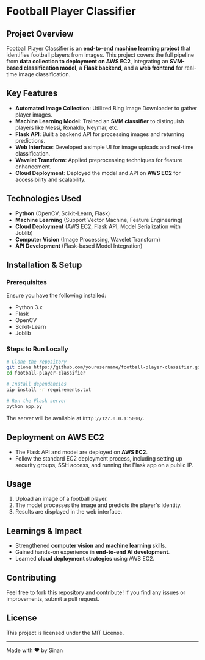 # Football Player Classifier

## Project Overview
Football Player Classifier is an **end-to-end machine learning project** that identifies football players from images. This project covers the full pipeline from **data collection to deployment on AWS EC2**, integrating an **SVM-based classification model**, a **Flask backend**, and a **web frontend** for real-time image classification.

## Key Features
- **Automated Image Collection**: Utilized Bing Image Downloader to gather player images.
- **Machine Learning Model**: Trained an **SVM classifier** to distinguish players like Messi, Ronaldo, Neymar, etc.
- **Flask API**: Built a backend API for processing images and returning predictions.
- **Web Interface**: Developed a simple UI for image uploads and real-time classification.
- **Wavelet Transform**: Applied preprocessing techniques for feature enhancement.
- **Cloud Deployment**: Deployed the model and API on **AWS EC2** for accessibility and scalability.

## Technologies Used
- **Python** (OpenCV, Scikit-Learn, Flask)
- **Machine Learning** (Support Vector Machine, Feature Engineering)
- **Cloud Deployment** (AWS EC2, Flask API, Model Serialization with Joblib)
- **Computer Vision** (Image Processing, Wavelet Transform)
- **API Development** (Flask-based Model Integration)

## Installation & Setup

### Prerequisites
Ensure you have the following installed:
- Python 3.x
- Flask
- OpenCV
- Scikit-Learn
- Joblib

### Steps to Run Locally
```bash
# Clone the repository
git clone https://github.com/yourusername/football-player-classifier.git
cd football-player-classifier

# Install dependencies
pip install -r requirements.txt

# Run the Flask server
python app.py
```
The server will be available at `http://127.0.0.1:5000/`.

## Deployment on AWS EC2
- The Flask API and model are deployed on **AWS EC2**.
- Follow the standard EC2 deployment process, including setting up security groups, SSH access, and running the Flask app on a public IP.

## Usage
1. Upload an image of a football player.
2. The model processes the image and predicts the player's identity.
3. Results are displayed in the web interface.

## Learnings & Impact
- Strengthened **computer vision** and **machine learning** skills.
- Gained hands-on experience in **end-to-end AI development**.
- Learned **cloud deployment strategies** using AWS EC2.

## Contributing
Feel free to fork this repository and contribute! If you find any issues or improvements, submit a pull request.

## License
This project is licensed under the MIT License.

---
Made with ❤️ by Sinan
